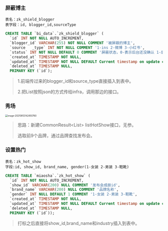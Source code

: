 ### 屏蔽博主

```jave
表名：zk_shield_blogger
表字段：id, blogger_id,sourceType
```

```sql
CREATE TABLE `bi_data`.`zk_shield_blogger` (
  `id` INT NOT NULL AUTO_INCREMENT,
  `blogger_id` VARCHAR(255) NOT NULL COMMENT '被屏蔽的博主',
  `source	_type` INT NOT NULL COMMENT '1-ins 2-微博 3-小红书',
  `status` INT NOT NULL DEFAULT 0 COMMENT '屏蔽状态，0-表示后台还没确认 1-后台已确认',
  `created_at` TIMESTAMP NOT NULL,
  `updated_at` TIMESTAMP NOT NULL DEFAULT Current timestamp on update current timestamp,
  `deleted_at` TIMESTAMP NULL,
  PRIMARY KEY (`id`);
```

> 1.前端传过来的blogger_id和source_type直接插入到表中。
>
> 2.把List<ShieldBloggerDO>按照json的方式传给infra，调用那边的接口。

### 秀场

<img src="/Users/zhiyi/Library/Application Support/typora-user-images/image-20210812142450760.png" alt="image-20210812142450760" style="zoom:50%;" />

> 思路：新建CommonResult<List<RunwayDataDTO>> listHotShow接口，无参。
>
> 选取前9个品牌，通过品牌查找发布会。

### 设置热门

```
表名：zk_hot_show
字段:id, show_id, brand_name, gender(1-女装 2-男装 3-鞋靴)
```

```sql
CREATE TABLE `miaosha`.`zk_hot_show` (
  `id` INT NOT NULL AUTO_INCREMENT,
  `show_id` VARCHAR(200) NULL COMMENT '发布会成册id',
  `brand_name` VARCHAR(200) NULL COMMENT '品牌名称',
  `gender` INT NULL DEFAULT 1 COMMENT '1-女装 2-男装 3-鞋靴',
  `created_at` TIMESTAMP NOT NULL,
  `updated_at` TIMESTAMP NOT NULL DEFAULT Current timestamp on update current timestamp,
  `deleted_at` TIMESTAMP NULL,
  PRIMARY KEY (`id`));
```

> 打标之后直接将show_id,brand_name和industry插入到表中。

